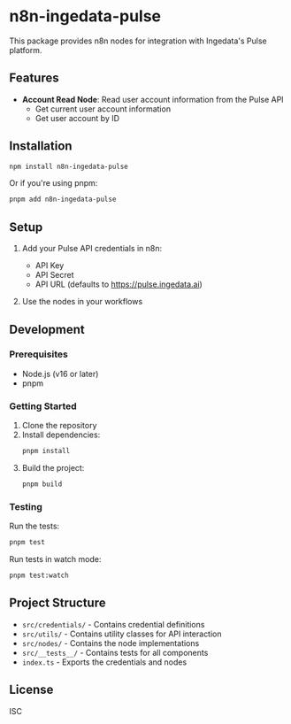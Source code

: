 # n8n-ingedata-pulse

This package provides n8n nodes for integration with Ingedata's Pulse platform.

## Features

- **Account Read Node**: Read user account information from the Pulse API
  - Get current user account information
  - Get user account by ID

## Installation

```bash
npm install n8n-ingedata-pulse
```

Or if you're using pnpm:

```bash
pnpm add n8n-ingedata-pulse
```

## Setup

1. Add your Pulse API credentials in n8n:
   - API Key
   - API Secret
   - API URL (defaults to https://pulse.ingedata.ai)

2. Use the nodes in your workflows

## Development

### Prerequisites

- Node.js (v16 or later)
- pnpm

### Getting Started

1. Clone the repository
2. Install dependencies:
   ```bash
   pnpm install
   ```
3. Build the project:
   ```bash
   pnpm build
   ```

### Testing

Run the tests:

```bash
pnpm test
```

Run tests in watch mode:

```bash
pnpm test:watch
```

## Project Structure

- `src/credentials/` - Contains credential definitions
- `src/utils/` - Contains utility classes for API interaction
- `src/nodes/` - Contains the node implementations
- `src/__tests__/` - Contains tests for all components
- `index.ts` - Exports the credentials and nodes

## License

ISC
